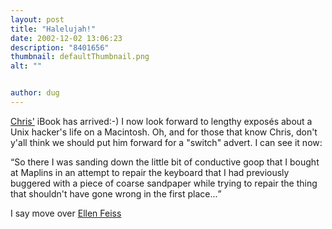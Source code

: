 ```yaml
---
layout: post
title: "Halelujah!"
date: 2002-12-02 13:06:23
description: "8401656"
thumbnail: defaultThumbnail.png
alt: ""


author: dug
---
```


<p><a href="http://chris.carline.org/">Chris'</a> iBook has arrived:-) I now look forward to lengthy expos&eacute;s about a Unix hacker's life on a Macintosh. Oh, and for those that know Chris, don't y'all think we should put him forward for a "switch" advert. I can see it now:</p>

<p><q>So there I was sanding down the little bit of conductive goop that I bought at Maplins in an attempt to repair the keyboard that I had previously buggered with a piece of coarse sandpaper while trying to repair the thing that shouldn't have gone wrong in the first place...</q></p>

<p>I say move over <a href="http://www.apple.com/switch/ads/ellenfeiss.html">Ellen Feiss</a></p>
